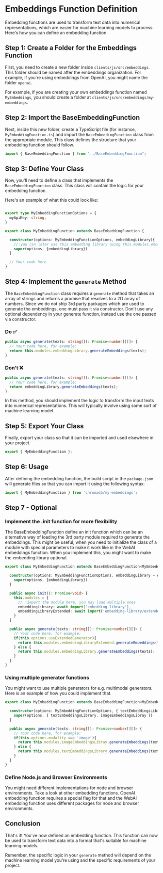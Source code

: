 # Embeddings Function Definition

Embedding functions are used to transform text data into numerical representations, which are easier for machine learning models to process. Here's how you can define an embedding function.

## Step 1: Create a Folder for the Embeddings Function

First, you need to create a new folder inside `clients/js/src/embeddings`. This folder should be named after the embeddings organization. For example, if you're using embeddings from OpenAI, you might name the folder `openai`. 

For example, if you are creating your own embeddings function named `MyEmbeddings`, you should create a folder at `clients/js/src/embeddings/my-embeddings`.

## Step 2: Import the BaseEmbeddingFunction

Next, inside this new folder, create a TypeScript file (for instance, `MyEmbeddingFunction.ts`) and import the `BaseEmbeddingFunction` class from the appropriate module. This class defines the structure that your embedding function should follow.

```typescript
import { BaseEmbeddingFunction } from "../BaseEmbeddingFunction";
```

## Step 3: Define Your Class

Now, you'll need to define a class that implements the `BaseEmbeddingFunction` class. This class will contain the logic for your embedding function.

Here's an example of what this could look like:

```typescript

export type MyEmbeddingFunctionOptions = {
  myApiKey: string,
}

export class MyEmbeddingFunction extends BaseEmbeddingFunction {

  constructor(options: MyEmbeddingFunctionOptions, embeddingLibrary){
    //💡you can later use this embedding library using this.modules.embeddingLibrary. Take a look at BaseEmbeddingFunction to learn how it works.
    super(options, {embeddingLibrary})
  }

  // Your code here
}
```

## Step 4: Implement the `generate` Method

The `BaseEmbeddingFunction` class requires a `generate` method that takes an array of strings and returns a promise that resolves to a 2D array of numbers. Since we do not ship 3rd party packages which are used to generate the embeddings, one must pass it via constructor. Don't use any optional dependency in your generate function, instead use the one passed via constructor.

### Do ✅
```typescript
public async generate(texts: string[]): Promise<number[][]> {
  // Your code here, for example:
  return this.modules.embeddingLibrary.generateEmbeddings(texts);
}

```

### Don't ❌
```typescript
public async generate(texts: string[]): Promise<number[][]> {
  // Your code here, for example:
  return embeddingLibrary.generateEmbeddings(texts);
}
```

In this method, you should implement the logic to transform the input texts into numerical representations. This will typically involve using some sort of machine learning model.

## Step 5: Export Your Class

Finally, export your class so that it can be imported and used elsewhere in your project.

```typescript
export { MyEmbeddingFunction };
```

## Step 6: Usage

After defining the embedding function, the build script in the `package.json` will generate files so that you can import it using the following syntax:

```typescript
import { MyEmbeddingFunction } from 'chromadb/my-embeddings';
```

## Step 7 - Optional
### Implement the .init function for more flexibility

The BaseEmbeddingFunction define an init function which can be an alternative way of loading the 3rd party module required to generate the embeddings. This might be useful, when you need to initialize the class of a module with special parameters to make it work like in the WebAI embeddings function.
When you implement this, you might want to make the embedding library optional.

```typescript
export class MyEmbeddingFunction extends BaseEmbeddingFunction<MyEmbeddingFunctionOptions, { embeddingLibrary: any }> {

  constructor(options: MyEmbeddingFunctionOptions, embeddingLibrary = default /*💡make it optional */){
    super(options, {embeddingLibrary})
  }

  public async init(): Promise<void> {
    this.modules = {
      // 💡import the module here, you may load multiple ones
      embeddingLibrary: await import('embedding-library'),
      embeddingLibraryExtended: await import('embedding-library/extended'),
    }
  }

  public async generate(texts: string[]): Promise<number[][]> {
    // Your code here, for example:
    if(this.options.useExtendedGenerator){
      return this.modules.embeddingLibraryExtended.generateEmbeddings(texts);
    } else {
      return this.modules.embeddingLibrary.generateEmbeddings(texts);
    }
  }
}


```
### Using multiple generator functions

You might want to use multiple generators for e.g. multimodal generators. Here is an example of how you could implement that.

```typescript
export class MyEmbeddingFunction extends BaseEmbeddingFunction<MyEmbeddingFunctionOptions, { textEmbeddingsLibrary, imageEmbeddingsLibray }> {

  constructor(options: MyEmbeddingFunctionOptions, { textEmbeddingsLibrary, imageEmbeddingsLibray } /* 💡require multiple libraries here */{
    super(options, { textEmbeddingsLibrary, imageEmbeddingsLibray })
  }

  public async generate(texts: string[]): Promise<number[][]> {
    // Your code here, for example:
    if(this.options.modality === 'image'){
      return this.modules.imageEmbeddingsLibray.generateEmbeddings(texts);
    } else {
      return this.modules.textEmbeddingsLibrary.generateEmbeddings(texts);
    }
  }
}
```

### Define Node.js and Browser Environments

You might need different implementations for node and browser environments. Take a look at other embedding functions. OpenAI embedding function requires a special flag for that and the WebAI embedding function uses different packages for node and browser environments.

## Conclusion

That's it! You've now defined an embedding function. This function can now be used to transform text data into a format that's suitable for machine learning models.

Remember, the specific logic in your `generate` method will depend on the machine learning model you're using and the specific requirements of your project.